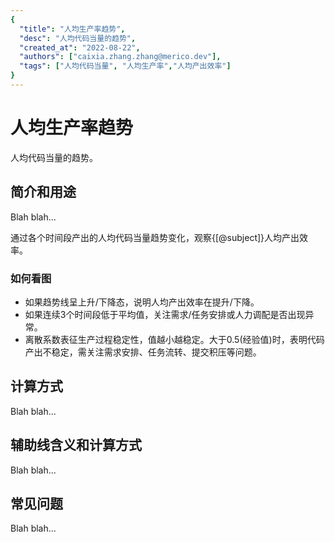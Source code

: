 ```yaml
---
{
  "title": "人均生产率趋势",
  "desc": "人均代码当量的趋势",
  "created_at": "2022-08-22",
  "authors": ["caixia.zhang.zhang@merico.dev"],
  "tags": ["人均代码当量", "人均生产率","人均产出效率"]
}
---
```

# 人均生产率趋势

人均代码当量的趋势。

## 简介和用途

Blah blah...

<div data-section="abstract">

通过各个时间段产出的人均代码当量趋势变化，观察{[@subject]}人均产出效率。

<div data-section="how-to-read-chart">

### 如何看图

- 如果趋势线呈上升/下降态，说明人均产出效率在提升/下降。
- 如果连续3个时间段低于平均值，关注需求/任务安排或人力调配是否出现异常。
- 离散系数表征生产过程稳定性，值越小越稳定。大于0.5(经验值)时，表明代码产出不稳定，需关注需求安排、任务流转、提交积压等问题。

</div>

</div>

## 计算方式

Blah blah...

## 辅助线含义和计算方式

Blah blah...

## 常见问题

Blah blah...
